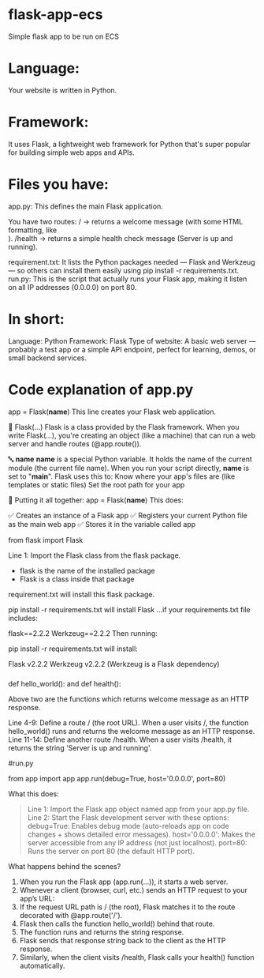 # flask-app-ecs
Simple flask app to be run on ECS



# Language:
Your website is written in Python.

# Framework:
It uses Flask, a lightweight web framework for Python that's super popular for building simple web apps and APIs.

# Files you have:
app.py: This defines the main Flask application. 

You have two routes:
/ → returns a welcome message (with some HTML formatting, like <br>).
/health → returns a simple health check message (Server is up and running).

requirement.txt: 
It lists the Python packages needed — Flask and Werkzeug — so others can install them easily using pip install -r requirements.txt.
run.py: This is the script that actually runs your Flask app, making it listen on all IP addresses (0.0.0.0) on port 80.

# In short:
Language: Python
Framework: Flask
Type of website: A basic web server — probably a test app or a simple API endpoint, perfect for learning, demos, or small backend services.


# Code explanation of app.py
app = Flask(__name__)
This line creates your Flask web application.

🧱 Flask(...)
Flask is a class provided by the Flask framework.
When you write Flask(...), you're creating an object (like a machine) that can run a web server and handle routes (@app.route()).

🔤 __name__
__name__ is a special Python variable.
It holds the name of the current module (the current file name).
When you run your script directly, __name__ is set to "__main__".
Flask uses this to:
Know where your app's files are (like templates or static files)
Set the root path for your app

🔧 Putting it all together:
app = Flask(__name__)
This does:

✅ Creates an instance of a Flask app
✅ Registers your current Python file as the main web app
✅ Stores it in the variable called app

from flask import Flask

Line 1: Import the Flask class from the flask package.
* flask is the name of the installed package
* Flask is a class inside that package

requirement.txt will install this flask package.

pip install -r requirements.txt will install Flask
…if your requirements.txt file includes:

flask==2.2.2
Werkzeug==2.2.2
Then running:

pip install -r requirements.txt
will install:

Flask v2.2.2
Werkzeug v2.2.2 (Werkzeug is a Flask dependency)

###
def hello_world():
and
def health():

Above two are the functions which returns welcome message as an HTTP response.

Line 4-9: Define a route / (the root URL). When a user visits /, the function hello_world() runs and returns the welcome message as an HTTP response.
Line 11-14: Define another route /health. When a user visits /health, it returns the string 'Server is up and running'.

#run.py

from app import app
app.run(debug=True, host='0.0.0.0', port=80)

What this does:
> Line 1: Import the Flask app object named app from your app.py file.
> Line 2: Start the Flask development server with these options:
> debug=True: Enables debug mode (auto-reloads app on code changes + shows detailed error messages).
> host='0.0.0.0': Makes the server accessible from any IP address (not just localhost).
> port=80: Runs the server on port 80 (the default HTTP port).


What happens behind the scenes?
1. When you run the Flask app (app.run(...)), it starts a web server.
2. Whenever a client (browser, curl, etc.) sends an HTTP request to your app’s URL:
3. If the request URL path is / (the root), Flask matches it to the route decorated with @app.route('/').
4. Flask then calls the function hello_world() behind that route.
5. The function runs and returns the string response.
6. Flask sends that response string back to the client as the HTTP response.
7. Similarly, when the client visits /health, Flask calls your health() function automatically.
